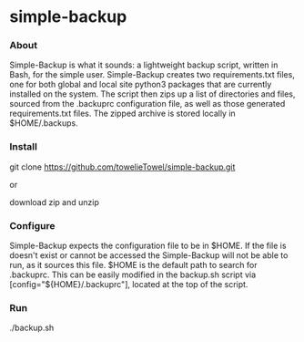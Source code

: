 # simple-backup

### About

Simple-Backup is what it sounds: a lightweight backup script, written in Bash, for the simple user. Simple-Backup creates two requirements.txt files, one for both global and local site python3 packages that are currently installed on the system. The script then zips up a list of directories and files, sourced from the .backuprc configuration file, as well as those generated requirements.txt files. The zipped archive is stored locally in $HOME/.backups. 

### Install
git clone https://github.com/towelieTowel/simple-backup.git

or

download zip and unzip 

### Configure
Simple-Backup expects the configuration file to be in $HOME. If the file is doesn't exist or cannot be accessed the Simple-Backup will not be able to run, as it sources this file. $HOME is the default path to search for .backuprc. This can be easily modified in the backup.sh script via [config="${HOME}/.backuprc"], located at the top of the script. 

### Run
./backup.sh
